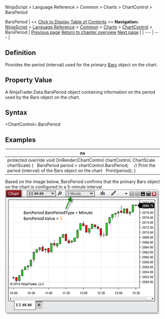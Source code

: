 ﻿
NinjaScript \> Language Reference \> Common \> Charts \> ChartControl \> BarsPeriod

BarsPeriod
| \<\< [Click to Display Table of Contents](chartcontrol_barsperiod.md) \>\> **Navigation:**     [NinjaScript](ninjascript.md) \> [Language Reference](language_reference_wip.md) \> [Common](common.md) \> [Charts](chart.md) \> [ChartControl](chartcontrol.md) \> BarsPeriod | [Previous page](barspacingtype.md) [Return to chapter overview](chartcontrol.md) [Next page](chartcontrol_barwidth.md) |
| --- | --- |
## Definition
Provides the period (interval) used for the primary [Bars](bars.md) object on the chart.
## 
## Property Value
A NinjaTrader.Data.BarsPeriod object containing information on the period used by the Bars object on the chart.
## 
## Syntax
\<ChartControl\>.BarsPeriod
## 
## Examples
| ns |
| --- |
| protected override void OnRender(ChartControl chartControl, ChartScale chartScale) {    BarsPeriod period \= chartControl.BarsPeriod;      // Print the period (interval) of the Bars object on the chart    Print(period); } |

Based on the image below, BarsPeriod confirms that the primary Bars object on the chart is configured to a 5\-minute interval.
 
![ChartControl_BarsPeriod](chartcontrol_barsperiod.png)
